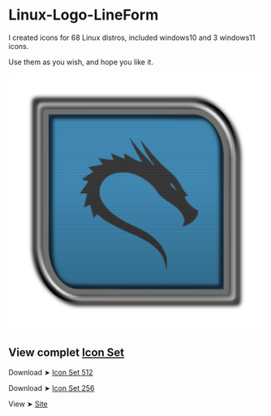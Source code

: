 # Linux-Logo-LineForm

I created icons for 68 Linux distros, included windows10 and 3 windows11 icons.

Use them as you wish, and hope you like it. 

<img src="512/Kali.png" alt="Github Project"> 

## View complet [Icon Set](https://github.com/chris1111/Linux-Logo-LineForm/blob/main/View-Set.md)

Download ➤ [Icon Set 512](https://github.com/chris1111/Linux-Logo-LineForm/releases/download/V1/512.zip)

Download ➤ [Icon Set 256](https://github.com/chris1111/Linux-Logo-LineForm/releases/download/V1/512.zip)

View ➤ [Site]()
 
